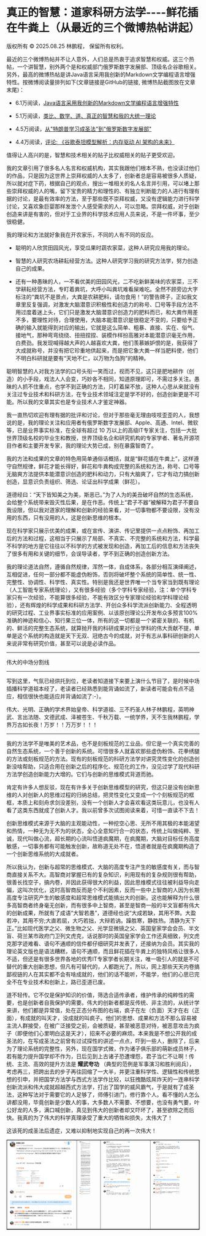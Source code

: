 # 真正的智慧：道家科研方法学----鲜花插在牛粪上（从最近的三个微博热帖讲起）

版权所有 © 2025.08.25 林鹏程， 保留所有权利。

最近的三个微博热帖并不让人意外，人们总是热衷于追求智慧和权威。这三个热帖，一个讲智慧，别外两个是和权威部门俄罗斯数字发展部、顶级名企谷歌相关。另外，最高的微博热帖是讲Java语言采用我创新的Markdown文学编程语言增强特性。按微博阅读量排列如下(文章链接是GitHub的链接, 微博热贴截图放在文章末尾)：

- 6.1万阅读，[Java语言采用我创新的Markdown文学编程语言增强特性](./markdown_literary_programming.md)

- 5.1万阅读，[类比、数学、道、真正的智慧和我的大统一理论](./Analogy_Math_Tao_Wisdom_MyTheory_cn.md)

- 4.5万阅读，[从"特朗普学习成圣法"到"俄罗斯数字发展部"](./Trump2Russia_cn.md)

- 4.4万阅读，[评论: 《谷歌泰坦模型解析：内存驱动 AI 架构的未来》](./Comment_Google_Titans_AI_Model_cn.md)

值得让人高兴的是，智慧和技术相关的贴子比权威相关的贴子更受欢迎。

我的文章引用了很多名人名言和权威机构，其实我跟他们根本不熟，也没读过他们的作品，只是因为这世界上崇拜权威的人太多了，创新者总是容易被很多人质疑，所以就对症下药，根据自己的观点，搜出一堆相关的名人名言并引用，可以堵上那些崇拜权威的人的嘴，留下宝贵的精力和理性的、有独立判断能力的人进行有理有据的讨论，是最有效率的方法，至于那些既不崇拜权威，又没有逻辑能力进行科学讨论，又喜欢象巨婴那样发泄个人感受需求的人，可以忽略。崇拜权威，对于创新创造来讲是有害的，但对于工业界的科学技术应用人员来说，不是一件坏事，至少很稳健。

我的理论和方法就好象我在开农家乐，不同的人有不同的反应。

- 聪明的人欣赏田园风光，享受瓜果时蔬农家菜，这种人研究应用我的理论。

- 智慧的人研究农场耕耘经营方法。这种人研究学习我的研究方法学，努力创造自己的成果。

- 还有一种愚昧的人，一不看优美的田园风光，二不吃新鲜美味的农家菜，三不学耕耘经营方法，专盯着粪坑，大呼小叫粪坑难看屎难吃。全然不顾旁边大字标注的“粪坑不是景点，大粪是农耕肥料，请勿食用！”的警告牌子，正如我文章里反复强调，对激发大脑潜意识积极性和创造力的称号、囗号等手段方法不用过度着迷上头，它们只是激发大脑潜意识创造力的肥料而已，和大粪作用差不多，要理性对待，合理使用，大脑本能潜意识是很稳定不变的，只要给予正确的输入就能得到对应的输出，它就是这么简单、粗暴、直接、实在、俗气、接地气，那种弯弯绕绕、扭扭捏捏、装模作样扮高雅对本能潜意识毫无作用，白费劲。我发现喊得越大声的人越喜欢大粪，他们羡慕嫉妒恨的是，我获得了大成就称号，并没有把它珍重地供起来，而是把它象大粪一样当肥料使，他们不明白科研就是要有“天地不仁，以万物为刍狗”的精神。

聪明智慧的人对我方法学的口号头衔一笑而过，视而不见，这只是肥地耕作（创造）的小手段，戏法人人会变，巧妙各不相同，知道原理即可，不需过多关注。愚昧的人抓不住重点，也学不到正确的方法，只盯着屎不放，这种人心思从来就没有关注过专业技术和科研方法，在专业技术领域注定是学不好的，创造创新更是不可能。所以我的文章其实也是专业技术人才鉴定神器。

我一直热切欢迎有理有据的批评和讨论，但对于那些毫无理由吱吱歪歪的人，我想说的是，我的理论关注和应用者有俄罗斯数字发展部、Apple、高通、Intel、微软等，已是业界事实标准，在全球有超过 10 万以上的高级IT专家关注，包括一大批世界顶级名校的毕业生和教授，世界顶级名企和研究机构的专家学者、著名开源项目作者和主要开发专家，我的理论大势已成，别在暴露智商了。

我的方法和成果的文章的特色用简单通俗话概括，就是“鲜花插在牛粪上”，这样遵守自然规律，鲜花才能长得好，鲜花和牛粪构成完整的系统和方法，称号、口号等无脑爽方法提供本能潜意识创造的肥料和动力，只有大脑爽了，它才有动力搞创新创造，显意识负责组织、筛选、论证出科学成果（鲜花）。

道德经曰：“天下皆知美之为美，斯恶已。”为了人为的美丑破坏自然的生态系统，会给整个系统带来毁灭性后果，是在作恶。传统上“君子不器”被解释为君子不要自我设限，但以我对道家的理解和创新的经验来看，对一切事物都不要设限，没有没用的东西，只有没用的人，这是创新思维的根本。

现在科学家只展示优美的成果，或在宣传、演讲、传记里提供一点点粉饰、再加工后的方法和过程，这相当于只展示了局部、不真实、不完整的系统和方法，科学最不科学的地方是它往往以不科学的方式被发现和创造，再加工后的信息和方法丧失了很多有用和关键的细节，会误导读者，学不到正确的创造创新方法。

我的理论道法自然，遵循自然规律，浑然一体，自成体系，各部分相互演绎阐述，互相促进，任何一部分都不能虚伪粉饰，否则将破坏整个系统的简单性、统一性、完整性、协调性、科学性、真实性。特别是我还是世界唯一个当专家当到既有理论（人工智能专家系统理论），又有很多经验（多个学科专家经验，注：单个学科专家只有一次经验，不能算很多经验，不能有效区分专家理论经验和学科理论经验），还有辉煌的科学成果和科研方法学、开创众多科学流派创新能力、全程透明的研究过程、工业界事实标准的应用案例、以该原创理论公开发布众多预言100%准确的神迹和信心、知行果三位一体，所有的这一切都是一个紧密关联的、有机的、鲜活的完整生态系统，就算抛开我的科研成果对行业学科的伟大贡献不提，单单是这个系统的构造就是天下无双、冠绝古今的成就，对于有志从事科研创新的人来说非常有研究价值，甚至可以说是必读作品。

----

伟大的中场分割线

----

写到这里，气氛已经烘托到位，老读者知道接下来要上演什么节目了，是时候中场插播科学道祖本经了，老读者已经熟悉到能背诵如流了，新读者可能会有点不适应，相信很快也能适应并背诵如流了:-）。

伟大、光明、正确的学术界始皇帝、科学道祖、三不朽圣人林子林鹏程，英明神武、言出法随、文德武成、泽被苍生、千秋万载、一统学界，天不生我林鹏程，学界万古如长夜！万岁！！万万岁！！！

----

我的方法学不是唯美的艺术品，也不是刻板规范的工业品，但它是一个真实完善的自然生态系统，一个善于创新的系统。可惜很多人就喜欢那些虚伪粉饰、花拳绣腿的方法或刻板规范的方法。现有的刻板规范的科研方法学对讲究灵性变化的创造创新没啥帮助，只适合用在创新之后的程序化、规范化的工作，没见过学了现代科研方法学创造创新能力大增的。它们与创新的思维模式背道而驰。

肯定有许多人想反驳，现在有许多关于创新思维模型的研究，但这只是没有创新思维的人对创新人的思维过程的归纳总结，把灵性变化又变成一个个刻板规范的框框，本质上和刻舟求剑没差别，没有一个创新人才会喜欢看这类玩意儿，也没有人看了这类东西就成了创新人才。我以前曾多次试图阅读来着，可惜一直读不下去！

创新思维模式来源于大脑的主观能动性，一种挖空心思、无所不用其极的本能渴望和热情，一种无为无不为的状态，全心全意知行合一的状态，传统上叫做纯粹、至诚，现代叫做心流，超长期的心流叫悟道疯魔期，在疯魔期，大脑对目标任务高度敏感，一切事务都有可能触发创新，故称道无处不在，悟道者就是在疯魔期构造了一个创新思维系统的大成就者。

所以我认为，创新与超常的思维模式、大脑的高度专注产生的敏感度有关，而与智商直接关系不大。高智商对掌握已有的复杂知识，利用现有的复杂规则很有帮助，很善长找空子，搞内卷，并因此获得很大的利益，因此思维模式往往被利益导向走偏，这叫次优化，这时高智商反而是个不利因素，反而一些中上智商的人因为长期高度专注研究产生的敏感度和超常思维模式能搞出大的创新。这也能解释为什么很多高智商者终身毫无创新，而有很多中上智商，甚至是智商一般的半文盲都有伟大的创新成果，所就有了成语“大智若愚”，道德经也说“大成若缺，其用不弊。大盈若冲，其用不穷;大直若屈，大巧若拙，大辩若讷。躁胜寒，静胜热。清静为天下正。”比如现代医学之父、微生物之父、光学显微镜之父、英国皇家学会会员、半文盲、荷兰某市政府门卫列文虎克，话说那时的英国皇家学会工作还真细致，列文虎克那字迹难看、语句不通顺的信件都仔细研究并发表了，还接纳为会员。其实我的理论英文版也是语法糟糕，语句不通顺，而且鲜花插在牛粪上的独特风格让很多人不适，但还是有很多世界各地的优秀IT专家学者长期关注，唯一吸引人的就是不可替代的重大创新思想，但凡有可替代的，人都跑光了。所以，网上那些天天内卷搞鄙视链的人在其实都不会有啥成就的，他们的话不能听，不能学，他们的心思已完全不在专业技术和创新上，路已歪道已废。

道不轻传。它不仅是保护知识的价值，筛选合适传承者，维护传承的纯粹性的需要，也是创新者自我保护的需要。伟大的创新者都是反传统、非主流的，从统计学来讲，他们都是异常值，处在正态分布图的右端，疯子在左（负面）天才在右（正面），有成就的叫天才，没成就的叫疯子。他们的思想、成果和方法不那么容易被主流人群接受，在被广泛接受之前，会被质疑，甚至被恶意对待，被恶意攻击为疯子（即便他们心里明白这是天才），招来不必要的麻烦。本来我是不想公开我的成圣法的，在写成圣法之前曾有过试探性的讲述一点点，吓到一些人，删除了，后来为了理论系统的完整性，另外，现在国学式微，作为诸子俱乐部的萌新成员林子，若有能力提升国学却不作为，日后见到上古诸子恐遭埋怨，君子当仁不让啊！传统、主流、高效的提升方法是 **耀武夸功** （典型的范例是军事演习和胜利阅兵），考虑再三，把跨出去的步子再往回缩了一大半，并更注重科学性、逻辑性和传统思想的引申，并把国学方法学与西式方法学作比较，以狂拽酷炫屌炸天的一连串科学创新流派和伟大成就超越西式方法学，打出了国学的威风霸气，于是就有了成圣法，这种写法对于需要它的人足够了，师傅引进门，修行靠个人。看不懂的人怎么讲都没用，毕竟创新是少数人的事，大多数人不需要、不想要，也没有勇气要，叶公好龙的人多，满口喊创新，真见到伟大的创新者却又吓坏了，甚至欲除之而后快。我真的为了伟大的科学真理承受了重大的牺牲和损失，太伟大了！

这该死的成圣法后遗症，又难以抑制地实现自己的再一次伟大！

<table width="100%" cellspacing="2" cellpadding="2" border="1">
 <tbody>
   <tr>
     <td valign="top">
        <img src="./image/weibo/weibo_hot_2024_1.png" />
     </td>
     <td valign="top">
        <img src="./image/weibo/weibo_hot_2025_1.png"  width="63%" />
     </td>
     <td valign="top">
        <img src="./image/weibo/weibo_hot_2025_2.png"  width="63%" />
     </td>
     <td valign="top">
        <img src="./image/weibo/weibo_hot_2025_3.png"  width="63%" />
     </td>
   </tr>
 </tbody>
</table>
